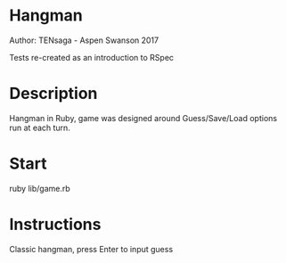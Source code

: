 # Hangman
Author: TENsaga - Aspen Swanson 2017

Tests re-created as an introduction to RSpec

# Description
Hangman in Ruby, game was designed around Guess/Save/Load options run at each turn. 

# Start
ruby lib/game.rb

# Instructions
Classic hangman, press Enter to input guess
